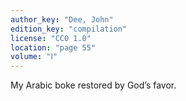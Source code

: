 ```yaml
---
author_key: "Dee, John"
edition_key: "compilation"
license: "CC0 1.0"
location: "page 55"
volume: "Ⅰ"
---
```

My Arabic boke restored by God’s favor.

